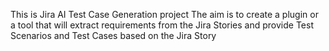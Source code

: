 This is Jira AI Test Case Generation project
The aim is to create a plugin or a tool that will extract requirements from the Jira Stories and provide Test Scenarios and Test Cases based on the Jira Story
